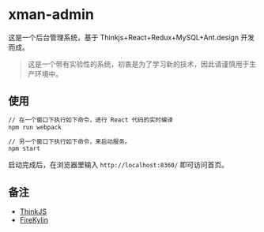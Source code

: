 # xman-admin
这是一个后台管理系统，基于 Thinkjs+React+Redux+MySQL+Ant.design 开发而成。

> 这是一个带有实验性的系统，初衷是为了学习新的技术，因此请谨慎用于生产环境中。

## 使用

``` bash
// 在一个窗口下执行如下命令，进行 React 代码的实时编译
npm run webpack

// 另一个窗口下执行如下命令，来启动服务。
npm start
```

启动完成后，在浏览器里输入 `http://localhost:8360/` 即可访问首页。


## 备注

- [ThinkJS](https://thinkjs.org/)
- [FireKylin](https://github.com/75team/firekylin)